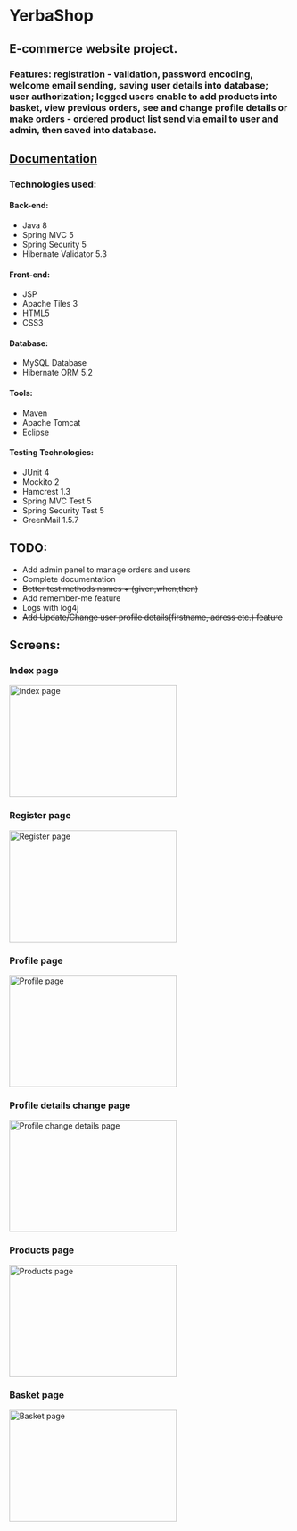 # YerbaShop
## E-commerce website project.
### Features: registration - validation, password encoding, welcome email sending, saving user details into database; user authorization; logged users enable to add products into basket, view previous orders, see and change profile details or make orders - ordered product list send via email to user and admin, then saved into database.

## [Documentation](https://webskey.github.io/YerbaShop/)

### Technologies used:

#### Back-end:
* Java 8
* Spring MVC 5
* Spring Security 5
* Hibernate Validator 5.3

#### Front-end:
* JSP
* Apache Tiles 3
* HTML5
* CSS3

#### Database:
* MySQL Database
* Hibernate ORM 5.2

#### Tools:
* Maven
* Apache Tomcat
* Eclipse

#### Testing Technologies:
* JUnit 4
* Mockito 2
* Hamcrest 1.3
* Spring MVC Test 5
* Spring Security Test 5
* GreenMail 1.5.7


## TODO:

* Add admin panel to manage orders and users
* Complete documentation
* ~~Better test methods names + (given,when,then)~~
* Add remember-me feature
* Logs with log4j
* ~~Add Update/Change user profile details(firstname, adress etc.) feature~~

## Screens:

### Index page
<img src="https://i.imgur.com/9NMIbP0.jpg" alt="Index page" height="200" width="300">

### Register page
<img src="https://i.imgur.com/QG0nBLW.jpg" alt="Register page" height="200" width="300">

### Profile page
<img src="https://i.imgur.com/AqfSXZj.png" alt="Profile page" height="200" width="300">

### Profile details change page
<img src="https://i.imgur.com/GI88Fk3.png" alt="Profile change details page" height="200" width="300">

### Products page
<img src="https://i.imgur.com/twSiSqD.jpg" alt="Products page" height="200" width="300">

### Basket page

<img src="https://i.imgur.com/x0PQBaa.jpg" alt="Basket page" height="200" width="300">
